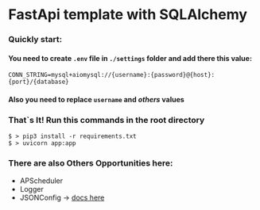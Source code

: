 # FastApi template with SQLAlchemy

### Quickly start:
#### You need to create ```.env``` file in ```./settings``` folder and add there this value:

```
CONN_STRING=mysql+aiomysql://{username}:{password}@{host}:{port}/{database}
```

#### Also you need to replace ```username``` and *others* values 

### That`s It! Run this commands in the root directory 

```console
$ > pip3 install -r requirements.txt
$ > uvicorn app:app
```

### There are also Others Opportunities here: 
- APScheduler
- Logger
- JSONConfig -> [docs here](https://github.com/enveloss/py_json_config)